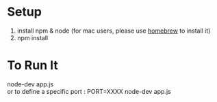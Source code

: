 Setup
======
1. install npm & node (for mac users, please use <a href="http://brew.sh/">homebrew</a> to install it)
2. npm install 

To Run It
======
node-dev app.js <br>
or to define a specific port : PORT=XXXX node-dev app.js

